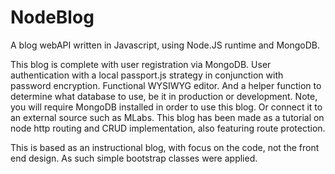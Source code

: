 # NodeBlog
A blog webAPI written in Javascript, using Node.JS runtime and MongoDB.

This blog is complete with user registration via MongoDB. User authentication with a local passport.js strategy in conjunction with password encryption. Functional WYSIWYG editor. And a helper function to determine what database to use, be it in production or development.
Note, you will require MongoDB installed in order to use this blog. Or connect it to an external source such as MLabs. This blog has been made as a tutorial on node http routing and CRUD implementation, also featuring route protection.

This is based as an instructional blog, with focus on the code, not the front end design. As such simple bootstrap classes were applied.
